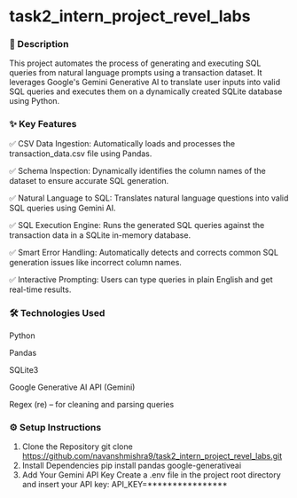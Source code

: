 # task2_intern_project_revel_labs
### 📄 Description
This project automates the process of generating and executing SQL queries from natural language prompts using a transaction dataset. It leverages Google's Gemini Generative AI to translate user inputs into valid SQL queries and executes them on a dynamically created SQLite database using Python.

### ✨ Key Features
✅ CSV Data Ingestion: Automatically loads and processes the transaction_data.csv file using Pandas.

✅ Schema Inspection: Dynamically identifies the column names of the dataset to ensure accurate SQL generation.

✅ Natural Language to SQL: Translates natural language questions into valid SQL queries using Gemini AI.

✅ SQL Execution Engine: Runs the generated SQL queries against the transaction data in a SQLite in-memory database.

✅ Smart Error Handling: Automatically detects and corrects common SQL generation issues like incorrect column names.

✅ Interactive Prompting: Users can type queries in plain English and get real-time results.

### 🛠️ Technologies Used
Python

Pandas

SQLite3

Google Generative AI API (Gemini)

Regex (re) – for cleaning and parsing queries
### ⚙️ Setup Instructions
1. Clone the Repository
git clone https://github.com/navanshmishra9/task2_intern_project_revel_labs.git
2. Install Dependencies
pip install pandas google-generativeai 
3. Add Your Gemini API Key
Create a .env file in the project root directory and insert your API key:
API_KEY=****************
